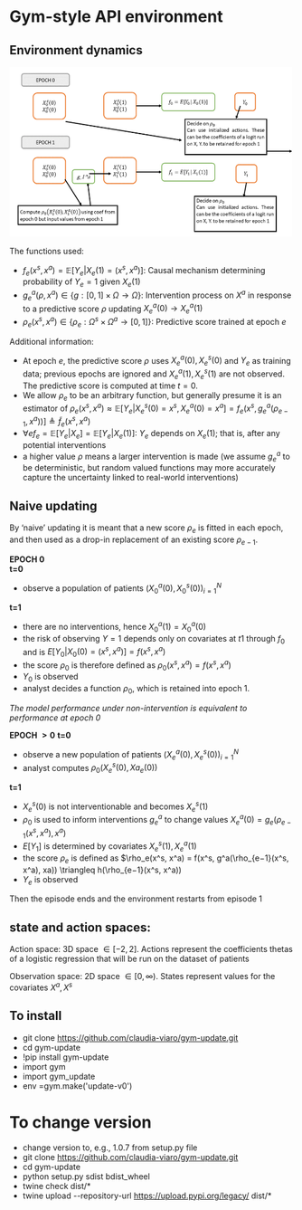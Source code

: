 # Gym-style API environment

## Environment dynamics

<img width="500" height="300" src="https://github.com/claudia-viaro/gym-update/blob/main/dynamics.png">

The functions used:
- $f_e(x^s, x^a) = \mathbb{E}[Y_e|X_e(1) = (x^s, x^a)]$: Causal mechanism determining probability of $Y_e = 1$ given $X_e(1)$
- $g^a_e(\rho, x^a) \in \{g : [0, 1] \times \Omega \rightarrow \Omega \}$: Intervention process on $X^a$ in response to a predictive score $\rho$ updating $X^a_e(0) \rightarrow X^a_e(1)$
- $\rho_e(x^s, x^a) \in \{\rho_e : \Omega^s \times \Omega^a \rightarrow [0, 1]\}$: Predictive score trained at epoch $e$


Additional information:
- At epoch $e$, the predictive score $\rho$ uses $X^a_e(0), X^s_e(0)$ and $Y_e$ as training data; previous epochs are ignored and $X^a_e(1), X^s_e(1)$ are not observed. The predictive score is computed at time $t=0$.
- We allow $\rho_e$ to be an arbitrary function, but generally presume it is an estimator of $\rho_e(x^s, x^a) \approx \mathbb{E} [Y_e|X^s_e(0) = x^s, X^a_e(0) = x^a]= f_e(x^s, g^a_e(\rho_{e−1}, x^a))] \triangleq \tilde{f}_e (x^s, x^a)$
- $\forall e f_e = \mathbb{E}[Y_e|X_e] = \mathbb{E}[Y_e|X_e(1)]$: $Y_e$ depends on $X_e(1)$; that is, after any potential interventions
- a higher value $\rho$ means a larger intervention is made (we assume $g^a_e$ to be deterministic, but random valued functions may more accurately capture the
uncertainty linked to real-world interventions)



## Naive updating
By  ‘naive’ updating it is meant that a new score $ρ_e$ is fitted in each epoch, and then used as a drop-in replacement of an existing score $ρ_{e−1}$.

**EPOCH 0** <br />
**t=0** <br />
- observe a population of patients $(X_0^a(0),X_0^s(0))_{i=1}^N$

**t=1** <br />
- there are no interventions, hence $X_0^a(1) = X_0^a(0)$
- the risk of observing $Y = 1$ depends only on covariates at $t1$ through $f_0$ and is $E[Y_0|X_0(0) = (x^s, x^a)] =f(x^s, x^a)$
- the score $ρ_0$ is therefore defined as $\rho_0(x^s, x^a) = f(x^s, x^a)$
- $Y_0$ is observed 
- analyst decides a function $\rho_0$, which is retained into epoch 1. 

_The model performance under non-intervention is equivalent to performance at epoch 0_ <br />

**EPOCH $>0$**
**t=0**<br />
- observe a new population of patients $(X_e^a(0),X_e^s(0))_{i=1}^N$
- analyst computes $\rho_0 (X^s_e(0), Xa_e(0))$

**t=1**<br />
- $X^s_e(0)$ is not interventionable and becomes $X^s_e(1)$
- $\rho_0$ is used to inform interventions $g^a_e$ to change values $X^a_e(0) = g_e(\rho_{e-1}(x^s, x^a), x^a)$
- $E[Y_1]$ is determined by covariates $X^s_e(1), X^a_e(1)$
- the score $ρ_e$ is defined as $\rho_e(x^s, x^a) = f(x^s, g^a(\rho_{e−1}(x^s, x^a), xa)) \triangleq h(\rho_{e−1}(x^s, x^a))
- $Y_e$ is observed 


Then the episode ends and the environment restarts from episode 1 <br />

## state and action spaces:
Action space: 3D space $\in [-2, 2]$. Actions represent the coefficients thetas of a logistic regression that will be run on the dataset of patients         <br />    

Observation space: 2D space $\in [0, \infty)$. States represent values for the covariates $X^a, X^s$  <br />

## To install
- git clone https://github.com/claudia-viaro/gym-update.git
- cd gym-update
- !pip install gym-update
- import gym
- import gym_update
- env =gym.make('update-v0')

# To change version
- change version to, e.g., 1.0.7 from setup.py file
- git clone https://github.com/claudia-viaro/gym-update.git
- cd gym-update
- python setup.py sdist bdist_wheel
- twine check dist/*
- twine upload --repository-url https://upload.pypi.org/legacy/ dist/*
